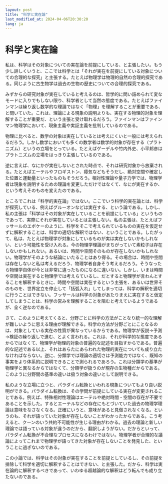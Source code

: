 ```yaml
---
layout: post
title: "科学と実在論"
last_modified_at: 2024-04-06T20:30:20
lang: ja
---
```

# 科学と実在論

私は、科学はその対象についての実在論を前提にしている、と主張したい。もう少し詳しくいうと、ここでは科学とは「それが実在を前提にしている対象についての合理的な探究」と主張する。たとえば物理学は物理的自然の合理的探究である。同じように古生物学は過去の生物の歴史についての合理的探究である。

みずからの研究対象が実在していると考えるのは、哲学的に問い詰められて変なモードに入りでもしない限り、科学者として当然の態度である。たとえばファインマンは繰り返し数学的な理論ではなく「物理」を理解することが重要である、と問いていた。これは、理論による現象の説明よりも、実在する物理的対象を理解することが重要だ、という主張と受け取れるだろう。ファインマンはファインマン物理学において、現象主義や実証主義を批判しているのである。

物理に比べると、数学の対象は実在しているとは考えにくいと一般には考えられるだろう。しかし数学においても多くの数学者は数学的対象が存在する（プラトニズム）というの立場をとっている。たとえばゲーデルや竹内外史、小平邦彦はプラトニズムの立場をはっきり主張しているのである。

逆に言えば、なにかが実在しないとされた時点で、それは研究対象から放棄される。たとえばエーテルやフロギストン、瘴気などもそうだし、絶対空間や確定した位置と運動量といったものもそうだろう。相対性理論や量子力学では、物理学者は現象を説明するための理論を変更しただけではなくて、なにが実在するか、という考えそのものを変えたのである。

ところでこれは「科学的実在論」ではない。ここでいう科学的実在論とは、科学が探究している、例えばグルーオンなどは実在する、という論である。しかし、私の主張は「科学はその対象が実在していることを前提にしている」というものであって、実際にそれが実在しているとは主張しない。私の主張は、たとえばフッサールのエポケーのように、科学をそこで考えられているものの実在を仮定せずに解釈することは、科学の適切な解釈ではない、ということである。したがって、私は、たとえば物理学が対象にしているものが実は実在しないかもしれない、という可能性を受け入れる。今の物理学理論がまちがっていて素粒子は存在しないかもしれない。あるいは、時間や空間そのものが存在しないかもしれない。物理学がそのような結論にいたることはあり得る。その場合は、時間や空間は存在しないと私は考えるだろう、物理学者自身そう考えるだろう。そうなったら物理学自体が今とは非常に違ったものになるに違いない。しかし、いまは時間や空間は実在すると物理学では考えらているし、だとすると物理学が言わんとすることを解釈するときに、時間や空間は実在するという主張を、あるいは世界そのものを、世界定立を停止して「括弧入れ」してしまっては、科学の解釈を適切に行うことはできない。フッサールは科学の対象があたりまえに実在すると仮定してしまうことは、科学の営みを理解することを阻むと考えているようであるが、全く逆なのである。

さて、このように考えてくると、分野ごとに科学の方法がことなり統一的な理解が難しいように思える理由が理解できる。科学の方法が分野ごとにことなるのは、対象としている実在の性質が異なっているからである。物理学が仮説→予測→検証の繰り返しで進む、とよく言われる。これは、それが科学的な態度であるからではなくて、物理学が物理的対象の普遍的な記述を目指すからである。普遍的な記述である以上、それはあらたにあらわれた物理的実在についても成り立たなければならない。逆に、分類学では理論の適切さは予測能力ではなく、既知の事実をより体系的に説明できることで測られるであろう。これは分類学の基準が物理学と異なるからではなくて、分類学が扱うのが現存の生物種だからである。このように分野間の基準の違いは扱う対象の違いとして説明できる。

私のような立場に立つと、パラダイム転換といわれる現象についてもより良い説明ができる。パラダイム転換は、その学問が前提にしている実在が変更されることである。例えば、特殊相対性理論はエーテルや絶対時間・空間の存在が不要であることを示した。するとエーテルなどの存在にもとづいていた過去の物理学理論は意味をなさなくなる。正確にいうと、意味があると見做されなくなる。というのも、それが語っていた対象が存在しないことがわかったからである。こう考えると、クーンのいう共約不可能性が生じる理由がわかる。過去の理論と新しい理論では語っている対象が違うのだから、翻訳しようがない。だからといって、パラダイム転換が不合理なプロセスになるわけではない。物理学者が合理的な議論によってこれまで物理学が語ってきた対象が存在しないことを発見した、ということに過ぎないのである。

この小論では、科学はその対象が実在することを前提としているし、その前提を排除して科学を適切に解釈することはできない、と主張した。だから、科学は実在論的に解釈するべきであって、いわゆる超越論的な解釈はどう転んでも成り立たないのである。